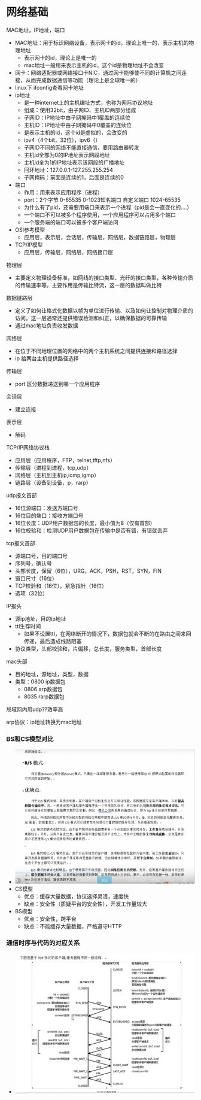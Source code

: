 # 网络基础

MAC地址，IP地址，端口

- MAC地址：用于标识网络设备，表示网卡的id，理论上唯一的，表示主机的物理地址
  - 表示网卡的id，理论上是唯一的
  - mac地址一般用来表示主机的id，这个id是物理地址不会改变
- 网卡：网络适配器或网络接口卡NIC，通过网卡能够使不同的计算机之间连接，从而完成数据通信等功能（理论上是全球唯一的）
- linux下 ifconfig查看网卡地址
- ip地址
  - 是一种internet上的主机编址方式，也称为网际协议地址
  - 组成：使用32bit，由子网ID、主机ID两部分组成
  - 子网ID：IP地址中由子网掩码中1覆盖的连续位
  - 主机ID：IP地址中由子网掩码中0覆盖的连续位
  - 是表示主机的id，这个id是虚拟的，会改变的
  - ipv4（4个bit，32位），ipv6（）
  - 子网ID不同的网络不能直接通信，要用路由器转发
  - 主机id全部为0的IP地址表示网段地址
  - 主机id全为1的IP地址表示该网段的广播地址
  - 回环地址：127.0.0.1-127.255.255.254
  - 子网掩码：前面是连续的1，后面是连续的0
- 端口
  - 作用：用来表示应用程序（进程）
  - port：2个字节 0-65535 0-1023知名端口 自定义端口 1024-65535
  - 为什么有了pid，还需要用端口来表示一个进程（pid是会一直变化的....）
  - 一个端口不可以被多个程序使用，一个应用程序可以占用多个端口
  - 一个服务端的端口可以被多个客户端访问
- OSI参考模型
  - 应用层，表示层，会话层，传输层，网络层，数据链路层，物理层
- TCP/IP模型
  - 应用层，传输层，网络层，网络接口层



物理层

- 主要定义物理设备标准，如网线的接口类型、光纤的接口类型，各种传输介质的传输速率等。主要作用是传输比特流，这一层的数据叫做比特



数据链路层

- 定义了如何让格式化数据以帧为单位进行传输、以及如何让控制对物理介质的访问。这一层通常还提供错误检测和纠正，以确保数据的可靠传输
- 通过mac地址负责收发数据



网络层

- 在位于不同地理位置的网络中的两个主机系统之间提供连接和路径选择
- ip 给两台主机提供路径选择



传输层

- port 区分数据递送到哪一个应用程序



会话层

- 建立连接



表示层

- 解码



TCP/IP网络协议栈

- 应用层（应用程序，FTP，telnet,tftp,nfs）
- 传输层（进程到进程，tcp,udp）
- 网络层（主机到主机ip,icmp,igmp）
- 链路层（设备到设备，p，rarp）



udp报文首部

- 16位源端口：发送方端口号
- 16位目的端口：接收方端口号
- 16位长度：UDP用户数据包的长度，最小值为8（仅有首部）
- 16位校验和：检测UDP用户数据包在传输中是否有错，有错就丢弃



tcp报文首部

- 源端口号，目的端口号
- 序列号，确认号
- 头部长度，保留（6位），URG，ACK，PSH，RST，SYN，FIN
- 窗口尺寸（16位）
- TCP校验和（16位），紧急指针（16位）
- 选项（32位）



IP报头

- 源ip地址，目的ip地址
- ttl生存时间
  - 如果不设置ttl，在网络断开的情况下，数据包就会不断的在路由之间来回传递，最后造成线路阻塞
- 协议类型，头部校验和，片偏移，总长度，服务类型，首部长度



mac头部

- 目的地址，源地址，类型，数据
- 类型：0800 ip数据包
  - 0806 arp数据包
  - 8035 rarp数据包



局域网内用udp??效率高



arp协议：ip地址转换为mac地址





### BS和CS模型对比

- ![](BS和CS模式的区别.png)
- CS模型
  - 优点：缓存大量数据，协议选择灵活，速度快
  - 缺点：安全性（质疑平台的安全性），开发工作量较大
- BS模型
  - 优点：安全性，跨平台
  - 缺点：不能缓存大量数据，严格遵守HTTP



### 通信时序与代码的对应关系

- ![](通信时序与代码的对应关系.png)
